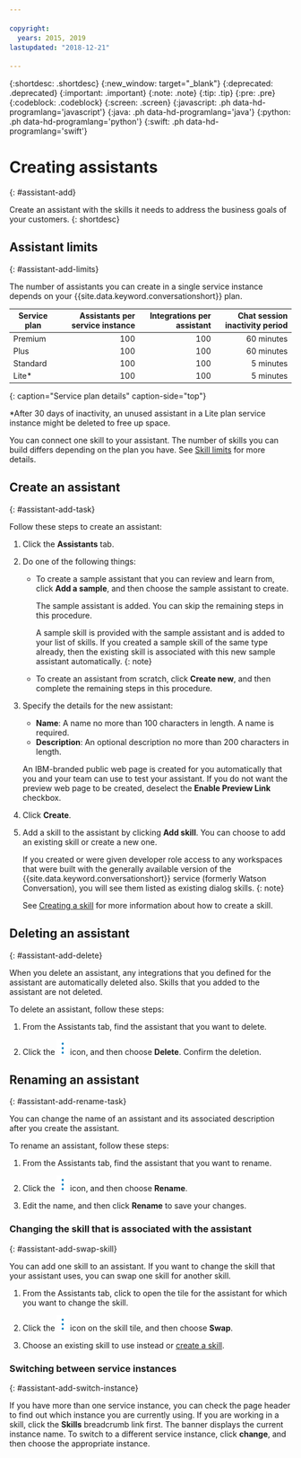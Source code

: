 ```yaml
---

copyright:
  years: 2015, 2019
lastupdated: "2018-12-21"

---
```


{:shortdesc: .shortdesc}
{:new_window: target="_blank"}
{:deprecated: .deprecated}
{:important: .important}
{:note: .note}
{:tip: .tip}
{:pre: .pre}
{:codeblock: .codeblock}
{:screen: .screen}
{:javascript: .ph data-hd-programlang='javascript'}
{:java: .ph data-hd-programlang='java'}
{:python: .ph data-hd-programlang='python'}
{:swift: .ph data-hd-programlang='swift'}

# Creating assistants
{: #assistant-add}

Create an assistant with the skills it needs to address the business goals of your customers.
{: shortdesc}

## Assistant limits
{: #assistant-add-limits}

The number of assistants you can create in a single service instance depends on your {{site.data.keyword.conversationshort}} plan.

| Service plan | Assistants per service instance | Integrations per assistant  | Chat session inactivity period |
|--------------|--------------------------------:|----------------------------:|-----------------:|
| Premium      |                             100 |                         100 |       60 minutes |
| Plus         |                             100 |                         100 |       60 minutes |
| Standard     |                             100 |                         100 |        5 minutes |
| Lite*        |                             100 |                         100 |        5 minutes |
{: caption="Service plan details" caption-side="top"}

*After 30 days of inactivity, an unused assistant in a Lite plan service instance might be deleted to free up space.

You can connect one skill to your assistant. The number of skills you can build differs depending on the plan you have. See [Skill limits](skill-add.html#skill-limits) for more details.

## Create an assistant
{: #assistant-add-task}

Follow these steps to create an assistant:

1.  Click the **Assistants** tab.

1.  Do one of the following things:

    - To create a sample assistant that you can review and learn from, click **Add a sample**, and then choose the sample assistant to create.

      The sample assistant is added. You can skip the remaining steps in this procedure.

      A sample skill is provided with the sample assistant and is added to your list of skills. If you created a sample skill of the same type already, then the existing skill is associated with this new sample assistant automatically.
      {: note}

    - To create an assistant from scratch, click **Create new**, and then complete the remaining steps in this procedure.

1.  Specify the details for the new assistant:
    - **Name**: A name no more than 100 characters in length. A name is required.
    - **Description**: An optional description no more than 200 characters in length.

    An IBM-branded public web page is created for you automatically that you and your team can use to test your assistant. If you do not want the preview web page to be created, deselect the **Enable Preview Link** checkbox.

1.  Click **Create**.

1.  Add a skill to the assistant by clicking **Add skill**. You can choose to add an existing skill or create a new one.

    If you created or were given developer role access to any workspaces that were built with the generally available version of the {{site.data.keyword.conversationshort}} service (formerly Watson Conversation), you will see them listed as existing dialog skills.
    {: note}

    See [Creating a skill](skill-add.html) for more information about how to create a skill.

## Deleting an assistant
{: #assistant-add-delete}

When you delete an assistant, any integrations that you defined for the assistant are automatically deleted also. Skills that you added to the assistant are not deleted.

To delete an assistant, follow these steps:

1.  From the Assistants tab, find the assistant that you want to delete.

1.  Click the ![open and close list of options](images/kabob-beta.png) icon, and then choose **Delete**. Confirm the deletion.

## Renaming an assistant
{: #assistant-add-rename-task}

You can change the name of an assistant and its associated description after you create the assistant.

To rename an assistant, follow these steps:

1.  From the Assistants tab, find the assistant that you want to rename.

1.  Click the ![open and close list of options](images/kabob-beta.png) icon, and then choose **Rename**.

1.  Edit the name, and then click **Rename** to save your changes.

### Changing the skill that is associated with the assistant
{: #assistant-add-swap-skill}

You can add one skill to an assistant. If you want to change the skill that your assistant uses, you can swap one skill for another skill.

1.  From the Assistants tab, click to open the tile for the assistant for which you want to change the skill.

1.  Click the ![open and close list of options](images/kabob-beta.png) icon on the skill tile, and then choose **Swap**.

1.  Choose an existing skill to use instead or [create a skill](skill-add.html).

### Switching between service instances
{: #assistant-add-switch-instance}

If you have more than one service instance, you can check the page header to find out which instance you are currently using. If you are working in a skill, click the **Skills** breadcrumb link first. The banner displays the current instance name. To switch to a different service instance, click **change**, and then choose the appropriate instance.
